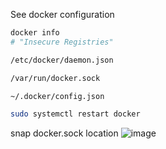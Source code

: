 See docker configuration
```bash
docker info
# "Insecure Registries"
```

```bash
/etc/docker/daemon.json
```

```bash
/var/run/docker.sock
```

```bash
~/.docker/config.json
```

```bash
sudo systemctl restart docker
```

snap docker.sock location
![image](https://github.com/user-attachments/assets/95c6b47f-29c2-4e48-9a94-822886da4d4b)
